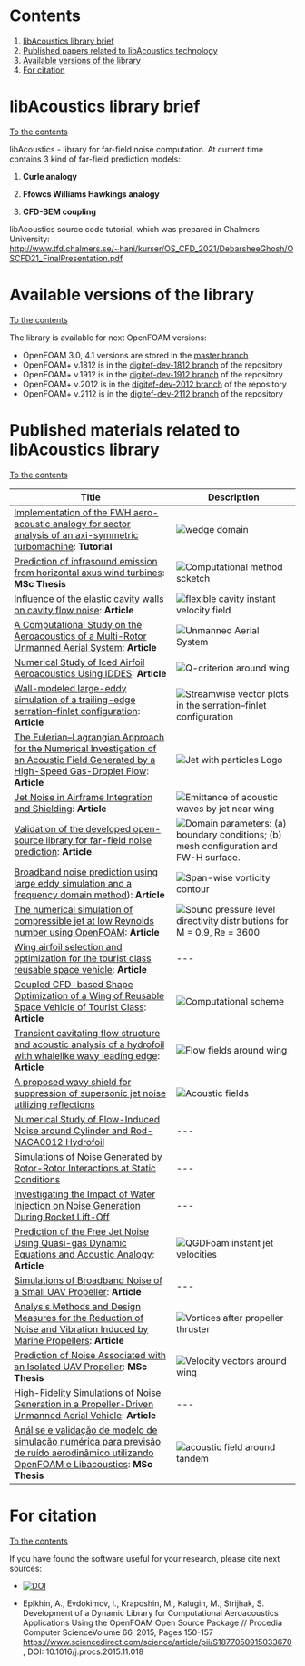 # Contents

1. [libAcoustics library brief](#libAcoustics-library-brief)
2. [Published papers related to libAcoustics technology](#Published-papers-related-to-libAcoustics-technology)
3. [Available versions of the library](#Available-versions-of-the-library)
4. [For citation](#For-citation)

# libAcoustics library brief
[To the contents](#Contents)

libAcoustics - library for far-field noise computation. At current time contains 3 kind of far-field prediction models:

1. **Curle analogy**

2. **Ffowcs Williams Hawkings analogy**

3. **CFD-BEM coupling** 

libAcoustics source code tutorial, which was prepared in Chalmers University: http://www.tfd.chalmers.se/~hani/kurser/OS_CFD_2021/DebarsheeGhosh/OSCFD21_FinalPresentation.pdf

# Available versions of the library 
[To the contents](#Contents)

The library is available for next OpenFOAM versions:

* OpenFOAM 3.0, 4.1 versions are stored in the [master branch](https://github.com/unicfdlab/libAcoustics/tree/master)
* OpenFOAM+ v.1812 is in the [digitef-dev-1812 branch](https://github.com/unicfdlab/libAcoustics/tree/digitef-dev-1812) of the repository
* OpenFOAM+ v.1912 is in the [digitef-dev-1912 branch](https://github.com/unicfdlab/libAcoustics/tree/digitef-dev-1912) of the repository
* OpenFOAM+ v.2012 is in the [digitef-dev-2012 branch](https://github.com/unicfdlab/libAcoustics/tree/digitef-dev-2012) of the repository
* OpenFOAM+ v.2112 is in the [digitef-dev-2112 branch](https://github.com/unicfdlab/libAcoustics/tree/digitef-dev-2112) of the repository

# Published materials related to libAcoustics library
[To the contents](#Contents)

| Title | Description |
|------|-------------|
|[Implementation of the FWH aero-acoustic analogy for sector analysis of an axi-symmetric turbomachine](http://www.tfd.chalmers.se/~hani/kurser/OS_CFD_2021/DebarsheeGhosh/OSCFD21_FinalPresentation.pdf): **Tutorial**|![wedge domain](https://github.com/unicfdlab/libAcoustics/blob/master/fan-wedge-domain.png)|
|[Prediction of infrasound emission from horizontal axus wind turbines](https://github.com/unicfdlab/PhDTheses/blob/main/Thesis_Copy_edited-1.pdf): **MSc Thesis**|![Computational method scketch](https://github.com/unicfdlab/libAcoustics/blob/master/Infra_MScThesis.png)|
|[Influence of the elastic cavity walls on cavity flow noise](https://www.researchgate.net/publication/356458463_Influence_of_the_elastic_cavity_walls_on_cavity_flow_noise):  **Article** |![flexible cavity instant velocity field](https://github.com/unicfdlab/libAcoustics/blob/master/flex-cavity-U.png)|
|[A Computational Study on the Aeroacoustics of a Multi-Rotor Unmanned Aerial System](https://www.researchgate.net/publication/355396901_A_Computational_Study_on_the_Aeroacoustics_of_a_Multi-Rotor_Unmanned_Aerial_System):  **Article** |![Unmanned Aerial System](https://github.com/unicfdlab/libAcoustics/blob/master/Unmanned-Aerial-System.png)|
| [Numerical Study of Iced Airfoil Aeroacoustics Using IDDES](https://www.researchgate.net/publication/342020749_Numerical_Study_of_Iced_Airfoil_Aeroacoustics_Using_IDDES):  **Article** | ![Q-criterion around wing](https://github.com/unicfdlab/libAcoustics/blob/master/L0.2Pc_Qcriterion.png) |
|[Wall-modeled large-eddy simulation of a trailing-edge serration–finlet configuration](https://www.researchgate.net/publication/352381522_Wall-Modeled_Large-Eddy_Simulation_of_a_Trailing-Edge_Serration-Finlet_Configuration):  **Article** |![Streamwise vector plots in the serration–finlet configuration](https://aip.scitation.org/na101/home/literatum/publisher/aip/journals/content/adv/2021/adv.2021.11.issue-6/5.0049181/20210613/images/medium/5.0049181.figures.online.f30.jpg)|
|[The Eulerian–Lagrangian Approach for the Numerical Investigation of an Acoustic Field Generated by a High-Speed Gas-Droplet Flow](https://www.mdpi.com/2311-5521/6/8/274):  **Article** | ![Jet with particles Logo](https://www.mdpi.com/fluids/fluids-06-00274/article_deploy/html/images/fluids-06-00274-ag-550.jpg)|
|[Jet Noise in Airframe Integration and Shielding](https://www.mdpi.com/2076-3417/10/2/511):  **Article** |![Emittance of acoustic waves by jet near wing](https://www.mdpi.com/applsci/applsci-10-00511/article_deploy/html/images/applsci-10-00511-g003-550.jpg)|
|[Validation of the developed open-source library for far-field noise prediction](https://www.researchgate.net/publication/354447445_Validation_of_the_developed_open-source_library_for_far-field_noise_prediction):  **Article** |![Domain parameters: (a) boundary conditions; (b) mesh configuration and FW-H surface.](https://www.researchgate.net/profile/Andrey-Epikhin/publication/354447445/figure/fig1/AS:1065774030548994@1631111738797/Domain-parameters-a-boundary-conditions-b-mesh-configuration-and-FW-H-surface_W640.jpg)|
|[Broadband noise prediction using large eddy simulation and a frequency domain method](https://www.researchgate.net/publication/309877358_Broadband_noise_prediction_using_large_eddy_simulation_and_a_frequency_domain_method)):  **Article**|![Span-wise vorticity contour](https://ars.els-cdn.com/content/image/1-s2.0-S0003682X16304145-gr11.jpg)|
|[The numerical simulation of compressible jet at low Reynolds number using OpenFOAM](https://www.researchgate.net/publication/337116883_The_numerical_simulation_of_compressible_jet_at_low_Reynolds_number_using_OpenFOAM):  **Article**|![Sound pressure level directivity distributions for M = 0.9, Re = 3600](https://www.researchgate.net/publication/337116883/figure/fig2/AS:823141379092492@1573263606747/Sound-pressure-level-directivity-distributions-for-M-09-Re-3600-and-PCF-solver-with_W640.jpg)|
|[Wing airfoil selection and optimization for the tourist class reusable space vehicle](https://www.researchgate.net/publication/335093847_Wing_airfoil_selection_and_optimization_for_the_tourist_class_reusable_space_vehicle/citations):  **Article**|---|
|[Coupled CFD-based Shape Optimization of a Wing of Reusable Space Vehicle of Tourist Class](https://www.researchgate.net/publication/338372884_Coupled_CFD-based_Shape_Optimization_of_a_Wing_of_Reusable_Space_Vehicle_of_Tourist_Class/figures):  **Article**|![Computational scheme](https://www.researchgate.net/publication/338372884/figure/fig1/AS:843306078568450@1578071245982/Design-variables-of-the-wing_W640.jpg)|
|[Transient cavitating flow structure and acoustic analysis of a hydrofoil with whalelike wavy leading edge](https://www.researchgate.net/publication/341124148_Transient_cavitating_flow_structure_and_acoustic_analysis_of_a_hydrofoil_with_whalelike_wavy_leading_edge):  **Article**|![Flow fields around wing](https://www.researchgate.net/profile/Zehao-Li-3/publication/341124148/figure/fig12/AS:890182240837633@1589247393515/Pressure-coefficient-C-p-and-limiting-streamline-colored-by-velocity-in-flow_W640.jpg)|
|[A proposed wavy shield for suppression of supersonic jet noise utilizing reflections](https://www.researchgate.net/publication/348451623_A_proposed_wavy_shield_for_suppression_of_supersonic_jet_noise_utilizing_reflections)|![Acoustic fields](https://github.com/unicfdlab/libAcoustics/blob/master/Capture.PNG)|
|[Numerical Study of Flow-Induced Noise around Cylinder and Rod-NACA0012 Hydrofoil](https://onepetro.org/ISOPEIOPEC/proceedings-abstract/ISOPE21/All-ISOPE21/ISOPE-I-21-1191/464451)|---|
|[Simulations of Noise Generated by Rotor-Rotor Interactions at Static Conditions](https://arc.aiaa.org/doi/abs/10.2514/6.2021-1986)|---|
|[Investigating the Impact of Water Injection on Noise Generation During Rocket Lift-Off](https://www.diva-portal.org/smash/record.jsf?pid=diva2%3A1598708&dswid=4558)|---|
|[Prediction of the Free Jet Noise Using Quasi-gas Dynamic Equations and Acoustic Analogy](https://link.springer.com/chapter/10.1007/978-3-030-50436-6_16): **Article**|![QGDFoam instant jet velocities](https://media.springernature.com/lw785/springer-static/image/chp%3A10.1007%2F978-3-030-50436-6_16/MediaObjects/500810_1_En_16_Fig5_HTML.png)|
|[Simulations of Broadband Noise of a Small UAV Propeller](https://arc.aiaa.org/doi/abs/10.2514/6.2020-1493): **Article**|---|
|[Analysis Methods and Design Measures for the Reduction of Noise and Vibration Induced by Marine Propellers](http://pub.dega-akustik.de/ICA2019/data/articles/001556.pdf): **Article**|![Vortices after propeller thruster](https://github.com/unicfdlab/libAcoustics/blob/master/PT-vortices.png)|
|[Prediction of Noise Associated with an Isolated UAV Propeller](https://commons.erau.edu/edt/463/): **MSc Thesis**|![Velocity vectors around wing](https://github.com/unicfdlab/libAcoustics/blob/master/wing-velocityfield.png)|
|[High-Fidelity Simulations of Noise Generation in a Propeller-Driven Unmanned Aerial Vehicle](https://arc.aiaa.org/doi/abs/10.2514/1.J059117): **Article**|---|
|[Análise e validação de modelo de simulação numérica para previsão de ruído aerodinâmico utilizando OpenFOAM e Libacoustics](https://repositorio.ufsc.br/handle/123456789/228458?show=full): **MSc Thesis**|![acoustic field around tandem](https://github.com/unicfdlab/libAcoustics/blob/master/Tandem-acoustic-field.png)|




# For citation
[To the contents](#Contents)

If you have found the software useful for your research, please cite next sources:

* [![DOI](https://zenodo.org/badge/DOI/10.5281/zenodo.3878439.svg)](https://doi.org/10.5281/zenodo.3878439) 
 
* Epikhin, A., Evdokimov, I., Kraposhin, M., Kalugin, M., Strijhak, S. Development of a Dynamic Library for Computational Aeroacoustics Applications Using the OpenFOAM Open Source Package // Procedia Computer ScienceVolume 66, 2015, Pages 150-157
https://www.sciencedirect.com/science/article/pii/S1877050915033670 , DOI: 10.1016/j.procs.2015.11.018
